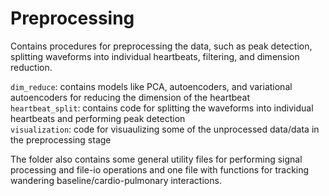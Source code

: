 # Preprocessing

Contains procedures for preprocessing the data, such as peak detection, splitting waveforms into individual heartbeats, 
filtering, and dimension reduction.

`dim_reduce`: contains models like PCA, autoencoders, and variational autoencoders for reducing the dimension of the heartbeat\
`heartbeat_split`: contains code for splitting the waveforms into individual heartbeats and performing peak detection\
`visualization`: code for visuaulizing some of the unprocessed data/data in the preprocessing stage 

The folder also contains some general utility files for performing signal processing and file-io operations and one file 
with functions for tracking wandering baseline/cardio-pulmonary interactions.
